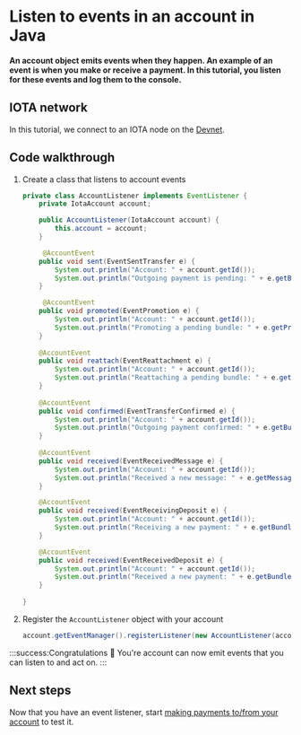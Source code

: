 # Listen to events in an account in Java

**An account object emits events when they happen. An example of an event is when you make or receive a payment. In this tutorial, you listen for these events and log them to the console.**

## IOTA network

In this tutorial, we connect to an IOTA node on the [Devnet](root://getting-started/0.1/network/iota-networks.md#devnet).

## Code walkthrough

1. Create a class that listens to account events

    ```java
	private class AccountListener implements EventListener {
        private IotaAccount account;

        public AccountListener(IotaAccount account) {
            this.account = account;
        }

         @AccountEvent
        public void sent(EventSentTransfer e) {
            System.out.println("Account: " + account.getId());
            System.out.println("Outgoing payment is pending: " + e.getBundle().getBundleHash());
        }

         @AccountEvent
        public void promoted(EventPromotion e) {
            System.out.println("Account: " + account.getId());
            System.out.println("Promoting a pending bundle: " + e.getPromotedBundle());
        }
        
        @AccountEvent
        public void reattach(EventReattachment e) {
            System.out.println("Account: " + account.getId());
            System.out.println("Reattaching a pending bundle: " + e.getNewBundle());
        }
        
        @AccountEvent
        public void confirmed(EventTransferConfirmed e) {
            System.out.println("Account: " + account.getId());
            System.out.println("Outgoing payment confirmed: " + e.getBundle().getBundleHash());
        }
        
        @AccountEvent
        public void received(EventReceivedMessage e) {
            System.out.println("Account: " + account.getId());
            System.out.println("Received a new message: " + e.getMessage());
        }

        @AccountEvent
        public void received(EventReceivingDeposit e) {
            System.out.println("Account: " + account.getId());
            System.out.println("Receiving a new payment: " + e.getBundle());
        }

        @AccountEvent
        public void received(EventReceivedDeposit e) {
            System.out.println("Account: " + account.getId());
            System.out.println("Received a new payment: " + e.getBundle());
        }
        
    }
    ```

2. Register the `AccountListener` object with your account

    ```java
	account.getEventManager().registerListener(new AccountListener(account));
    ```

:::success:Congratulations :tada:
You're account can now emit events that you can listen to and act on.
:::

## Next steps

Now that you have an event listener, start [making payments to/from your account](../java/make-payment.md) to test it.